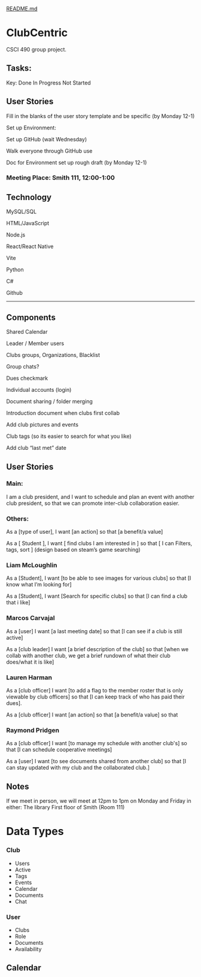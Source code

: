 [README.md](https://github.com/user-attachments/files/22259852/README.md)
# ClubCentric
CSCI 490 group project.

 

## Tasks: 

Key: Done In Progress Not Started 

## User Stories 

Fill in the blanks of the user story template and be specific (by Monday 12-1) 

Set up Environment: 

Set up GitHub (wait Wednesday) 

Walk everyone through GitHub use 

Doc for Environment set up rough draft (by Monday 12-1) 

### Meeting Place: Smith 111, 12:00-1:00 

## Technology 

MySQL/SQL 

HTML/JavaScript 

Node.js 

React/React Native 

Vite 

Python 

C# 

Github 

---------------------------- 

## Components

Shared Calendar 

Leader / Member users 

Clubs groups, Organizations, Blacklist 

Group chats? 

Dues checkmark 

Individual accounts (login) 

Document sharing / folder merging 

Introduction document when clubs first collab 

Add club pictures and events 

Club tags (so its easier to search for what you like) 

Add club “last met” date 


## User Stories 

### Main: 

I am a club president, and I want to schedule and plan an event with another club president, so that we can promote inter-club collaboration easier.  

### Others: 

As a [type of user], I want [an action] so that [a benefit/a value] 

As a [ Student ], I want [ find clubs I am interested in ] so that [ I can Filters, tags, sort ] (design based on steam’s game searching) 

 

 

### Liam McLoughlin 

As a [Student], I want [to be able to see images for various clubs] so that [I know what I’m looking for] 

As a [Student], I want [Search for specific clubs] so that [I can find a club that i like] 

 

### Marcos Carvajal 

As a [user] I want [a last meeting date] so that [I can see if a club is still active] 

As a [club leader] I want [a brief description of the club] so that [when we collab with another club, we get a brief rundown of what their club does/what it is like] 

 

### Lauren Harman 

As a [club officer] I want [to add a flag to the member roster that is only viewable by club officers] so that [I can keep track of who has paid their dues]. 

As a [club officer] I want [an action] so that [a benefit/a value] so that 

### Raymond Pridgen

As a [club officer] I want [to manage my schedule with another club's] so that [I can schedule cooperative meetings]

As a [user] I want [to see documents shared from another club] so that [I can stay updated with my club and the collaborated club.]

 

## Notes 

If we meet in person, we will meet at 12pm to 1pm on Monday and Friday in either: 
The library 
First floor of Smith (Room 111) 



# Data Types

### Club
- Users
- Active
- Tags
- Events
- Calendar
- Documents
- Chat

### User
- Clubs
- Role
- Documents
- Availability

## Calendar

